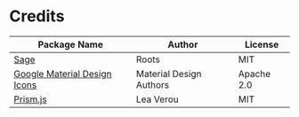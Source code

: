 Credits
==

| Package Name | Author | License |
| ------------ | ------ | ------- |
| [Sage](https://github.com/roots/sage) | Roots | MIT |
| [Google Material Design Icons](https://github.com/google/material-design-icons) | Material Design Authors | Apache 2.0 |
| [Prism.js](https://github.com/PrismJS/prism) | Lea Verou | MIT |

